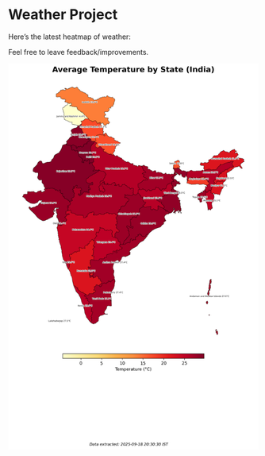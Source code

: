 # Weather Project

Here’s the latest heatmap of weather:

Feel free to leave feedback/improvements.

![India Heatmap](docs/assets/india_heatmap.png?v=CC1E90)

